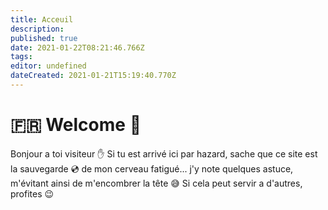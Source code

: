 ```yaml
---
title: Acceuil
description: 
published: true
date: 2021-01-22T08:21:46.766Z
tags: 
editor: undefined
dateCreated: 2021-01-21T15:19:40.770Z
---
```


# :fr: Welcome :loudspeaker:

Bonjour a toi visiteur :hand:
Si tu est arrivé ici par hazard, sache que ce site est la sauvegarde :cd: de mon cerveau fatigué... 
j'y note quelques astuce, m'évitant ainsi de m'encombrer la tête :sweat_smile:
Si cela peut servir a d'autres, profites :wink:

